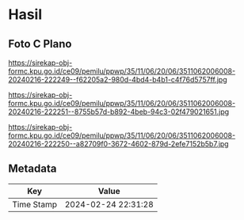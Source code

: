 # Hasil

## Foto C Plano

https://sirekap-obj-formc.kpu.go.id/ce09/pemilu/ppwp/35/11/06/20/06/3511062006008-20240216-222249--f62205a2-980d-4bd4-b4b1-c4f76d5757ff.jpg

https://sirekap-obj-formc.kpu.go.id/ce09/pemilu/ppwp/35/11/06/20/06/3511062006008-20240216-222251--8755b57d-b892-4beb-94c3-02f479021651.jpg

https://sirekap-obj-formc.kpu.go.id/ce09/pemilu/ppwp/35/11/06/20/06/3511062006008-20240216-222250--a82709f0-3672-4602-879d-2efe7152b5b7.jpg


## Metadata

| Key        | Value               |
| ---------- | ------------------- |
| Time Stamp | 2024-02-24 22:31:28 |



